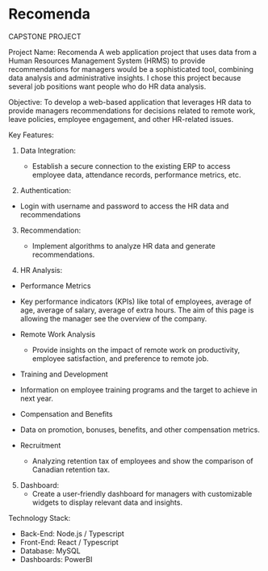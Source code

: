 # Recomenda

CAPSTONE PROJECT 

Project Name: Recomenda 
A web application project that uses data from a Human Resources Management System (HRMS) to provide recommendations for managers would be a sophisticated tool, combining data analysis and administrative insights. 
I chose this project because several job positions want people who do HR data analysis.

Objective:
To develop a web-based application that leverages HR data to provide managers recommendations for decisions related to remote work, leave policies, employee engagement, and other HR-related issues.

Key Features:

1. Data Integration:
   - Establish a secure connection to the existing ERP to access employee data, attendance records, performance metrics, etc.

2. Authentication:
 - Login with username and password to access the HR data and recommendations

3. Recommendation:
   - Implement algorithms to analyze HR data and generate recommendations.

4. HR Analysis:
- Performance Metrics
 - Key performance indicators (KPIs) like total of employees, average of age, average of salary, average of extra hours. The aim of this page is allowing the manager see the overview of the company. 


- Remote Work Analysis
   - Provide insights on the impact of remote work on productivity, employee satisfaction, and preference to remote job.

- Training and Development
 - Information on employee training programs and the target to achieve in next year.

- Compensation and Benefits
 - Data on promotion, bonuses, benefits, and other compensation metrics.

- Recruitment 
  - Analyzing retention tax of employees and show the comparison of Canadian retention tax. 

5. Dashboard:
   - Create a user-friendly dashboard for managers with customizable widgets to display relevant data and insights.

Technology Stack:
- Back-End: Node.js / Typescript
- Front-End: React / Typescript
- Database: MySQL
- Dashboards: PowerBI 

